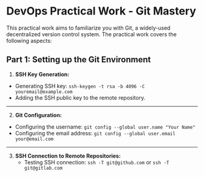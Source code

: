 # DevOps Practical Work - Git Mastery
This practical work aims to familiarize you with Git, a widely-used decentralized version control system. The practical work covers the following aspects:
## Part 1: Setting up the Git Environment
  1. **SSH Key Generation:**
   - Generating SSH key: `ssh-keygen -t rsa -b 4096 -C youremail@example.com`
   - Adding the SSH public key to the remote repository.
---
  2. **Git Configuration:**
  - Configuring the username: `git config --global user.name "Your Name"`
  - Configuring the email address: `git config --global user.email your@email.com`
---
3. **SSH Connection to Remote Repositories:**
   - Testing SSH connection: `ssh -T git@github.com` or `ssh -T git@gitlab.com`






